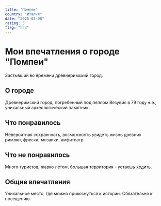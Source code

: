 ```yaml
---
title: "Помпеи"
country: "Италия"
date: "2025-02-08"
rating: 5
flag: "🇮🇹"
---
```


# Мои впечатления о городе "Помпеи"

Застывший во времени древнеримский город.

## О городе

Древнеримский город, погребенный под пеплом Везувия в 79 году н.э., уникальный археологический памятник.

## Что понравилось

Невероятная сохранность, возможность увидеть жизнь древних римлян, фрески, мозаики, амфитеатр.

## Что не понравилось

Много туристов, жарко летом, большая территория - устаешь ходить.

## Общие впечатления

Уникальное место, где можно прикоснуться к истории. Обязательно к посещению.

